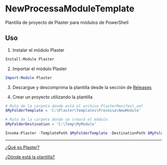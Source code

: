 # NewProcessaModuleTemplate
Plantilla de proyecto de Plaster para módulos de PowerShell

## Uso

1. Instalar el módulo Plaster

```powershell
Install-Module Plaster
```

2. Importar el módulo Plaster

```powershell
Import-Module Plaster
```

3. Descargue y descomprima la plantilla desde la sección de [Releases](../../Release)

4. Crear un proyecto utilizando la plantilla

```powershell
# Ruta de la carpeta donde está el archivo PlasterManifest.xml
$MyFolderTemplate = 'C:\Plaster\Templates\Processa\NewModule'

# Ruta de la carpeta donde se creará el módulo 
$MyFolderDestination = 'C:\Temp\MyModule'

Invoke-Plaster -TemplatePath $MyFolderTemplate -DestinationPath $MyFolderDestination
```

--------------

[¿Qué es Plaster?](https://github.com/PowerShell/Plaster)

[¿Dónde está la plantilla?](https://github.com/RD-Processa/NewProcessaModuleTemplate/releases)
